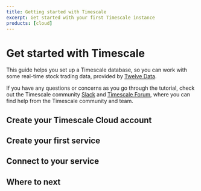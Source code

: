 ```yaml
---
title: Getting started with Timescale
excerpt: Get started with your first Timescale instance
products: [cloud]
---
```


<script>
import Install from "$docs/_partials/_cloud-installation.md";
import CreateService from "$docs/_partials/_cloud-create-service.md";
import Connect from "$docs/_partials/_cloud-connect.md";
import CloudIntro from "$docs/_partials/_cloud-intro.md";
import TimescaleIntro from "$docs/_partials/_timescale-intro.md";
import WhereNext from "$docs/_partials/_where-to-next.md";
import CloudTrial from "$docs/_partials/_cloudtrial.md";
</script>

# Get started with Timescale

<TimescaleIntro />

<CloudIntro />

This guide helps you set up a Timescale database, so you can work with some
real-time stock trading data, provided by [Twelve Data][twelve-data].

If you have any questions or concerns as you go through the tutorial, check out
the Timescale community [Slack][slack] and [Timescale Forum][forum], where you
can find help from the Timescale community and team.

<CloudTrial />

## Create your Timescale Cloud account

<Install />

## Create your first service

<CreateService />

## Connect to your service

<Connect />

## Where to next

<WhereNext />

[forum]: https://www.timescale.com/forum
[slack]: https://slack.timescale.com/
[twelve-data]: https://twelvedata.com/
